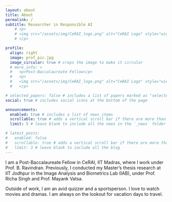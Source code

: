 ```yaml
---
layout: about
title: About
permalink: /
subtitle: Researcher in Responsible AI
    # <p>
    # <img src="/assets/img/CeRAI_logo.png" alt="CeRAI Logo" style="width:100px; height:auto, align:center">
    # </p>

profile:
  align: right
  image: prof_pic.jpg
  image_circular: true # crops the image to make it circular
  # more_info: >
  #   <p>Post-Baccalaureate Fellow</p>
  #   <p>
  #   <img src="/assets/img/CeRAI_logo.png" alt="CeRAI Logo" style="width:100px; height:auto, align:center">
  #   </p>

# selected_papers: false # includes a list of papers marked as "selected={true}"
social: true # includes social icons at the bottom of the page

announcements:
  enabled: true # includes a list of news items
  scrollable: true # adds a vertical scroll bar if there are more than 3 news items
  limit: 5 # leave blank to include all the news in the `_news` folder

# latest_posts:
#   enabled: false
#   scrollable: true # adds a vertical scroll bar if there are more than 3 new posts items
#   limit: 3 # leave blank to include all the blog 
---
```


I am a Post-Baccalaureate Fellow in CeRAI, IIT Madras, where I work under Prof. B. Ravindran. Previously, I conducted my Master’s thesis research at IIT Jodhpur in the Image Analysis and Biometrics Lab (IAB), under Prof. Richa Singh and Prof. Mayank Vatsa. 

Outside of work, I am an avid quizzer and a sportsperson. I love to watch movies and dramas. I am always on the lookout for vacation days to travel.
